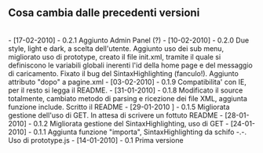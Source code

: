 <h2>Cosa cambia dalle precedenti versioni</h2><br>
	-	[17-02-2010]	-	0.2.1	Aggiunto Admin Panel (?)
	-	[10-02-2010]	-	0.2.0	Due style, light e dark, a scelta dell'utente. Aggiunto uso dei sub menu, migliorato uso di prototype, creato il file init.xml,
									tramite il quale si definiscono le variabili globali inerenti l'id della home page e del messaggio di caricamento.
									Fixato il bug del SintaxHighlighting (fanculo!). Aggiunto attributo "dopo" a pagine.xml				
	-	[03-02-2010]	-	0.1.9 	Compatibilita' con IE, per il resto si legga il README.
	-	[31-01-2010]	-	0.1.8 	Modificato il source totalmente, cambiato metodo di parsing e ricezione dei file XML, aggiunta funzione include. 
                   					Scritto il README                			
	-	[29-01-2010	]	-	0.1.5 	Migliorata gestione dell'uso di GET. In attesa di scrivere un fottuto README
	-	[28-01-2010]	-	0.1.2 	Migliorata gestione del SintaxHighlighting, uso di GET
	-	[24-01-2010]	-	0.1.1 	Aggiunta funzione "importa", SintaxHighlighting da schifo -.-. Uso di prototype.js
	-	[14-01-2010]	-	0.1   	Prima versione
